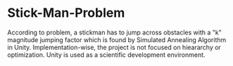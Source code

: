 # Stick-Man-Problem
  According to problem, a stickman has to jump across obstacles with a "k" magnitude jumping factor which is found by Simulated Annealing Algorithm in Unity. 
Implementation-wise, the project is not focused on hieararchy or optimization. Unity is used as a scientific development environment.
